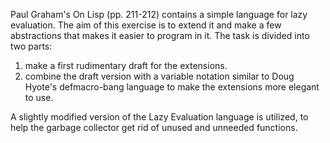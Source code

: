 Paul Graham's On Lisp (pp. 211-212) contains a simple language for lazy evaluation.
The aim of this exercise is to extend it and make a few abstractions that makes it easier to program in it.
The task is divided into two parts:

1. make a first rudimentary draft for the extensions.
2. combine the draft version with a variable notation similar to Doug Hyote's defmacro-bang language to make the extensions more elegant to use.

A slightly modified version of the Lazy Evaluation language is utilized, to help the garbage collector get rid of unused and unneeded functions.

